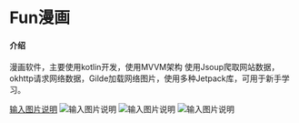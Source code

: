 # Fun漫画

#### 介绍
漫画软件，主要使用kotlin开发，使用MVVM架构
使用Jsoup爬取网站数据，okhttp请求网络数据，Gilde加载网络图片，使用多种Jetpack库，可用于新手学习。

[输入图片说明](https://images.gitee.com/uploads/images/2021/0122/160621_94428a1c_7500578.png "微信截图_20210122160608.png")
![输入图片说明](https://images.gitee.com/uploads/images/2021/0122/160815_6a032c31_7500578.png "微信截图_20210122160020.png")
![输入图片说明](https://images.gitee.com/uploads/images/2021/0122/160823_9bff749c_7500578.png "微信截图_20210122160031.png")
![输入图片说明](https://images.gitee.com/uploads/images/2021/0122/160831_b9e0100b_7500578.png "微信截图_20210122160037.png")